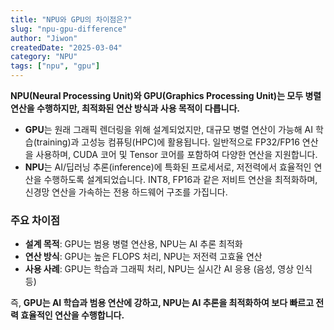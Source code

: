 ```yaml
---
title: "NPU와 GPU의 차이점은?"
slug: "npu-gpu-difference"
author: "Jiwon"
createdDate: "2025-03-04"            
category: "NPU"                    
tags: ["npu", "gpu"]         
---
```

**NPU(Neural Processing Unit)와 GPU(Graphics Processing Unit)는 모두 병렬 연산을 수행하지만, 최적화된 연산 방식과 사용 목적이 다릅니다.**

- **GPU**는 원래 그래픽 렌더링을 위해 설계되었지만, 대규모 병렬 연산이 가능해 AI 학습(training)과 고성능 컴퓨팅(HPC)에 활용됩니다. 일반적으로 FP32/FP16 연산을 사용하며, CUDA 코어 및 Tensor 코어를 포함하여 다양한 연산을 지원합니다.
- **NPU**는 AI/딥러닝 추론(inference)에 특화된 프로세서로, 저전력에서 효율적인 연산을 수행하도록 설계되었습니다. INT8, FP16과 같은 저비트 연산을 최적화하며, 신경망 연산을 가속하는 전용 하드웨어 구조를 가집니다.

### **주요 차이점**

- **설계 목적**: GPU는 범용 병렬 연산용, NPU는 AI 추론 최적화
- **연산 방식**: GPU는 높은 FLOPS 처리, NPU는 저전력 고효율 연산
- **사용 사례**: GPU는 학습과 그래픽 처리, NPU는 실시간 AI 응용 (음성, 영상 인식 등)

즉, **GPU는 AI 학습과 범용 연산에 강하고, NPU는 AI 추론을 최적화하여 보다 빠르고 전력 효율적인 연산을 수행합니다.**